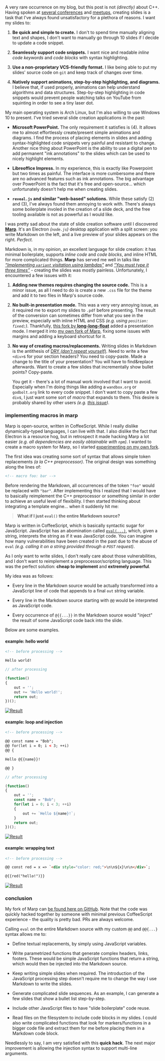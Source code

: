 

A very rare occurrence on my blog, but this post is not *(directly)* about C++. Having spoken at [several conferences](https://www.youtube.com/playlist?list=PLTEcWGdSiQelEQw64Z7EL2vk6LsKW_Ouj) and [meetups](https://skillsmatter.com/legacy_profile/vittorio-romeo#skillscasts), creating slides is a task that I've always found unsatisfactory for a plethora of reasons. I want my slides to:

1. **Be quick and simple to create.** I don't to spend time manually aligning text and shapes, I don't want to manually go through 10 slides if I decide to update a code snippet.

2. **Seamlessly support code snippets.** I want nice and readable *inline code keywords* and *code blocks* with syntax highlighting.

3. **Use a non-proprietary VCS-friendly format.** I like being able to put my slides' source code on `git` and keep track of changes over time.

4. **Natively support animations, step-by-step highlighting, and diagrams.** I believe that, if used properly, animations can help understand algorithms and data structures. Step-by-step highlighting in code snippets would prevent people watching talks on YouTube from squinting in order to see a tiny laser dot.

My main operating system is Arch Linux, but I'm also willing to use Windows 10 to present. I've tried several slide creation applications in the past:

* **Microsoft PowerPoint.** The only requirement it satisfies is (4). It allows me to almost effortlessly create/present simple animations and diagrams. I find the process of placing elements in slides and adding syntax-highlighted code snippets very painful and resistant to change. Another nice thing about PowerPoint is the ability to use a digital pen to add permanent "ink annotations" to the slides which can be used to nicely highlight elements.

* **Libreoffice Impress.** In my experience, this is exactly like Powerpoint but two times as painful. The interface is more cumbersome and there are no advanced features such as ink annotations. The big advantage over PowerPoint is the fact that it's free and open-source... which unfortunately doesn't help me when creating slides.

* **`reveal.js` and similar "web-based" solutions.** While these satisfy (2) and (3), I've always found them annoying to work with. There's always some boilerplate involed in the creation of a slide deck, and the free tooling available is not as powerful as I would like.

I was pretty sad about the state of slide creation software until I discovered [**Marp**](https://github.com/yhatt/marp). It's an Electron *(`node.js`)* desktop application with a split screen: you write Markdown on the left, and a live preview of your slides appears on the right. *Perfect.*

Markdown is, in my opinion, an excellent language for slide creation: it has minimal boilerplate, supports *inline code* and *code blocks*, and inline HTML for more complicated things. **Marp** has served me well in talks like [*“Implementing `variant` visitation using lambdas"*](https://www.youtube.com/watch?v=3KyW5Ve3LtI) and [*“You must type it three times”*](https://www.youtube.com/watch?v=I3T4lePH-yA) - creating the slides was mostly painless. Unfortunately, I encountered a few issues with it:

1. **Adding new themes requires changing the source code.** This is a minor issue, as all I need to do is create a new `.css` file for the theme and add it to two files in Marp's source code.

2. **No built-in presentation mode.** This was a very very annoying issue, as it required me to export my slides to `.pdf` before presenting. The result of the conversion can sometimes differ from what you see in the preview, especially with inline HTML and CSS *(e.g. using `position: fixed;`)*. Thankfully, [this fork by **long-long-float**](https://github.com/SuperV1234/marp/commits?author=long-long-float) added a presentation mode. I merged it into [my own fork of Marp](https://github.com/SuperV1234/marp), fixing some issues with margins and adding a keyboard shortcut for it.

3. **No way of creating macros/replacements.** Writing slides in Markdown is the antithesis of [DRY *(don't repeat yourself)*](https://en.wikipedia.org/wiki/Don%27t_repeat_yourself). Need to write a few `<div>`s for your section headers? You need to copy-paste. Made a change to the title of your presentation? You will have to find&replace afterwards. Want to create a few slides that incrementally show bullet points? Copy-paste.

   You get it - there's a lot of manual work involved that I want to avoid. Especially when I'm doing things like adding a `wandbox.org` or `godbolt.org` link to every code snippet. I don't want to copy paste a few `div`s, I just want some sort of *macro* that expands to them. This desire is probably shared by other users *(e.g. [this issue](https://github.com/yhatt/marp/issues/179))*.



### implementing macros in marp

Marp is open-source, written in CoffeeScript. While I really dislike dynamically-typed languages, I can live with that. I also dislike the fact that Electron is a resource hog, but in retrospect it made hacking Marp a lot easier *(e.g. all dependencies are easily obtainable with `npm`)*. I wanted to create a macro system for Marp, so I started [experimenting on my own fork](https://github.com/SuperV1234/marp).

The first idea was creating some sort of syntax that allows simple token replacements *(a la C++ preprocessor)*. The original design was something along the lines of:

```html
<!-- macro foo: bar -->
```

Before rendering the Markdown, all occurrences of the token `"foo"` would be replaced with `"bar"`. After implementing this I realized that I would have to basically reimplement the C++ preprocessor or something similar in order to achieve an useful level of flexibility. I then started thinking about integrating a template engine... when it suddenly hit me:

> **What if I just `eval()` the entire Markdown source?**

Marp is written in CoffeeScript, which is basically syntactic sugar for JavaScript. JavaScript has an abomination called [`eval(...)`](https://developer.mozilla.org/en-US/docs/Web/JavaScript/Reference/Global_Objects/eval), which, given a string, interprets the string as if it was JavaScript code. You can imagine how many vulnerabilities have been created in the past due to the abuse of `eval` *(e.g. calling it on a string provided through a `POST` request)*.

As I only want to write slides, I don't really care about those vulnerabilities, and I don't want to reimplement a preprocessor/scripting language. This was the perfect solution: **cheap to implement** and **extremely powerful**.

My idea was as follows:

* Every line in the Markdown source would be actually transformed into a JavaScript line of code that appends to a final `out` string variable.

* Every line in the Markdown source starting with `@@` would be interpreted as JavaScript code.

* Every occurrence of `@󠀠{󠀠{...󠀠}󠀠}` in the Markdown source would "inject" the result of some JavaScript code back into the slide.

Below are some examples.

#### example: hello world

```html
<!-- before processing -->

Hello world!
```

```javascript
// after processing

(function()
{
    out = '';
    out += 'Hello world!';
    return out;
})();
```
[![Result](resources/img/blog/marpjs/0.png)](resources/img/blog/marpjs/0.png)



#### example: loop and injection

```html
<!-- before processing -->

@@ const name = "Bob";
@@ for(let i = 0; i < 3; ++i)
@@ {

Hello @󠀠{󠀠{name󠀠}󠀠}!

@@ }
```

```javascript
// after processing

(function()
{
    out = '';
    const name = "Bob";
    for(let i = 0; i < 3; ++i)
    {
        out += `Hello ${name}!`;
    }
    return out;
})();
```

[![Result](resources/img/blog/marpjs/1.png)](resources/img/blog/marpjs/1.png)



#### example: wrapping text

```html
<!-- before processing -->

@@ const red = x => `<div style="color: red;">\n\n${x}\n\n</div>`;

@󠀠{󠀠{red("hello!")󠀠}󠀠}
```

[![Result](resources/img/blog/marpjs/2.png)](resources/img/blog/marpjs/2.png)



### conclusion

My fork of Marp can [be found here on GitHub](https://github.com/SuperV1234/marp). Note that the code was quickly hacked together by someone with minimal previous CoffeeScript experience - the quality is pretty bad. PRs are always welcome.

Calling `eval` on the entire Markdown source with my custom `@@` and `@@{...}` syntax allows me to:

* Define textual replacements, by simply using JavaScript variables.

* Write parametrized functions that generate complex headers, links, footers. These would be simple JavaScript functions that return a string, which would then be injected into the Markdown source.

* Keep writing simple slides when required. The introduction of the JavaScript processing step doesn't require me to change the way I use Markdown to write the slides.

* Generate complicated slide sequences. As an example, I can generate a few slides that show a bullet list step-by-step.

* Include other JavaScript files to have "slide boilerplate" code reuse.

* Read files on the filesystem to include code blocks in my slides. I could also write complicated functions that look for markers/functions in a bigger code file and extract them for me before placing them in a Markdown code block.

Needlessly to say, I am very satisfied with this **quick hack**. The next major improvement is allowing the injection syntax to support multi-line arguments.
